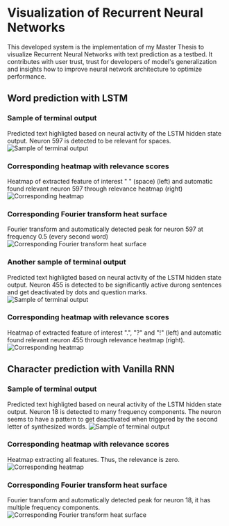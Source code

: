 # Visualization of Recurrent Neural Networks

This developed system is the implementation of my Master Thesis to visualize Recurrent Neural Networks with text prediction as a testbed. It contributes with user trust, trust for developers of model's generalization and insights how to improve neural network architecture to optimize performance.

## Word prediction with LSTM

### Sample of terminal output
Predicted text highligted based on neural activity of the LSTM hidden state output. Neuron 597 is detected to be relevant for spaces.
![Sample of terminal output](https://github.com/johndah/Visualization-of-Recurrent-Neural-Networks/blob/master/LSTMSpaces-Terminal0.PNG)
### Corresponding heatmap with relevance scores
Heatmap of extracted feature of interest " " (space) (left) and automatic found relevant neuron 597 through relevance heatmap (right)
![Corresponding heatmap](https://github.com/johndah/Visualization-of-Recurrent-Neural-Networks/blob/master/LSTMSpaces-Heatmap0.png)
### Corresponding Fourier transform heat surface
Fourier transform and automatically detected peak for neuron 597 at frequency 0.5 (every second word) 
![Corresponding Fourier transform heat surface](https://github.com/johndah/Visualization-of-Recurrent-Neural-Networks/blob/master/LSTMSpaces-Fouriermap0.png)

### Another sample of terminal output
Predicted text highligted based on neural activity of the LSTM hidden state output. Neuron 455 is detected to be significantly active durong sentences and get deactivated by dots and question marks.
![Sample of terminal output](https://github.com/johndah/Visualization-of-Recurrent-Neural-Networks/blob/master/LSTMDots-Terminal1.PNG)
### Corresponding heatmap with relevance scores
Heatmap of extracted feature of interest ".", "?" and "!" (left) and automatic found relevant neuron 455 through relevance heatmap (right).
![Corresponding heatmap](https://github.com/johndah/Visualization-of-Recurrent-Neural-Networks/blob/master/LSTMDots-Heatmap1.png)

## Character prediction with Vanilla RNN

### Sample of terminal output
Predicted text highligted based on neural activity of the LSTM hidden state output. Neuron 18 is detected to many frequency components. The neuron seems to have a pattern to get deactivated when triggered by the second letter of synthesized words.
![Sample of terminal output](https://github.com/johndah/Visualization-of-Recurrent-Neural-Networks/blob/master/AllCharacters-Terminal.PNG)
### Corresponding heatmap with relevance scores
Heatmap extracting all features. Thus, the relevance is zero.
![Corresponding heatmap](https://github.com/johndah/Visualization-of-Recurrent-Neural-Networks/blob/master/AllCharacters-Heatmap.png)
### Corresponding Fourier transform heat surface
Fourier transform and automatically detected peak for neuron 18, it has multiple frequency components.  
![Corresponding Fourier transform heat surface](https://github.com/johndah/Visualization-of-Recurrent-Neural-Networks/blob/master/AllCharacters-Fouriermap.png)
